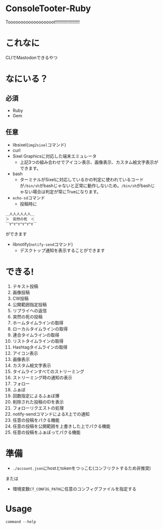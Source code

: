 # ConsoleTooter-Ruby
Toooooooooooooooooot!!!!!!!!!!!!!!!!!!!!
# これなに
CLIでMastodonできるやつ
# なにいる？
## 必須
- Ruby
- Gem
## 任意
- libsixel(```img2sixel```コマンド)
- curl
- Sixel Graphicsに対応した端末エミュレータ
  - 上記3つの組み合わせでアイコン表示、画像表示、カスタム絵文字表示ができます。
- bash
  - ターミナルがSixelに対応しているかの判定に使われているコードが```/bin/sh```がbashじゃないと正常に動作しないため。```/bin/sh```がbashじゃない場合は判定が常にTrueになります。
- ```echo-sd```コマンド
  - 投稿時に
```
＿人人人人人人＿
＞　突然の死　＜
￣Y^Y^Y^Y^Y^Y￣
```
ができます
- libnotify(```notify-send```コマンド)
  - デスクトップ通知を表示することができます

# できる!
1. テキスト投稿
2. 画像投稿
3. CW投稿
4. 公開範囲指定投稿
5. リプライへの返信
6. 突然の死の投稿
7. ホームタイムラインの取得
8. ローカルタイムラインの取得
9. 連合タイムラインの取得
10. リストタイムラインの取得
11. Hashtagタイムラインの取得
12. アイコン表示
13. 画像表示
14. カスタム絵文字表示
15. タイムラインすべてのストリーミング
16. ストリーミング時の通知の表示
17. フォロー
18. ふぁぼ
19. 回数指定によるふぁぼ爆
20. 削除された投稿のIDを表示
21. フォローリクエストの処理
22. notify-sendコマンドによるX上での通知
23. 任意の投稿をパクる機能
24. 任意の投稿を公開範囲を上書きした上でパクる機能
25. 任意の投稿をふぁぼってパクる機能

# 準備
- ```./account.json```にhostとtokenをつっこむ(コンフリクトするため非推奨)

または

- 環境変数``CT_CONFIG_PATH``に任意のコンフィグファイルを指定する

# Usage

```command --help```
